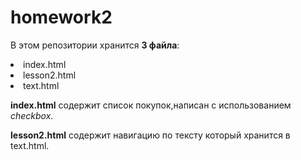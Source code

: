 # homework2
В этом репозитории хранится **3 файла**:
<li> index.html
  <li>lesson2.html
    <li>text.html
      
   **index.html** содержит список покупок,написан с использованием *checkbox*.
   
   **lesson2.html** содержит навигацию по тексту который хранится в text.html.
